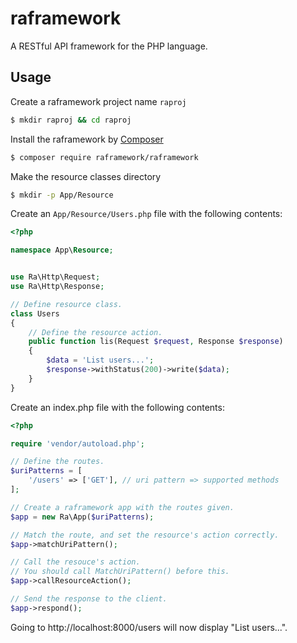 # raframework
A RESTful API framework for the PHP language. 


## Usage

Create a raframework project name `raproj`

```bash
$ mkdir raproj && cd raproj
```

Install the raframework by [Composer](https://getcomposer.org/)
```bash
$ composer require raframework/raframework
```

Make the resource classes directory
```bash
$ mkdir -p App/Resource
```

Create an `App/Resource/Users.php` file with the following contents:
```php
<?php

namespace App\Resource;


use Ra\Http\Request;
use Ra\Http\Response;

// Define resource class.
class Users
{
    // Define the resource action.
    public function lis(Request $request, Response $response)
    {
        $data = 'List users...';
        $response->withStatus(200)->write($data);
    }
}
```

Create an index.php file with the following contents:

```php
<?php

require 'vendor/autoload.php';

// Define the routes.
$uriPatterns = [
    '/users' => ['GET'], // uri pattern => supported methods
];

// Create a raframework app with the routes given.
$app = new Ra\App($uriPatterns);

// Match the route, and set the resource's action correctly.
$app->matchUriPattern();

// Call the resouce's action.
// You should call MatchUriPattern() before this.
$app->callResourceAction();

// Send the response to the client.
$app->respond();
```

Going to http://localhost:8000/users will now display "List users...".